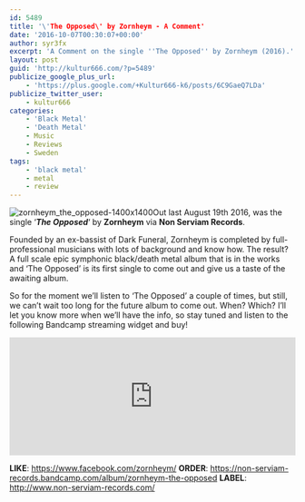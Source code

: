 ```yaml
---
id: 5489
title: '\'The Opposed\' by Zornheym - A Comment'
date: '2016-10-07T00:30:07+00:00'
author: syr3fx
excerpt: 'A Comment on the single ''The Opposed'' by Zornheym (2016).'
layout: post
guid: 'http://kultur666.com/?p=5489'
publicize_google_plus_url:
    - 'https://plus.google.com/+Kultur666-k6/posts/6C9GaeQ7LDa'
publicize_twitter_user:
    - kultur666
categories:
    - 'Black Metal'
    - 'Death Metal'
    - Music
    - Reviews
    - Sweden
tags:
    - 'black metal'
    - metal
    - review
---
```


![zornheym_the_opposed-1400x1400](http://localhost:8080/wp-content/uploads/2016/10/zornheym_the_opposed-1400x1400-1.jpg?w=680)Out last August 19th 2016, was the single ‘***The Opposed***‘ by **Zornheym** via **Non Serviam Records**.

Founded by an ex-bassist of Dark Funeral, Zornheym is completed by full-professional musicians with lots of background and know how. The result? A full scale epic symphonic black/death metal album that is in the works and ‘The Opposed’ is its first single to come out and give us a taste of the awaiting album.

So for the moment we’ll listen to ‘The Opposed’ a couple of times, but still, we can’t wait too long for the future album to come out. When? Which? I’ll let you know more when we’ll have the info, so stay tuned and listen to the following Bandcamp streaming widget and buy!

<iframe style="border: 0; width: 100%; height: 208px;" src="https://bandcamp.com/EmbeddedPlayer/album=2258459772/size=large/bgcol=333333/linkcol=e99708/tracklist=false/transparent=true/" seamless></iframe>

**LIKE**: <https://www.facebook.com/zornheym/>
**ORDER**: <https://non-serviam-records.bandcamp.com/album/zornheym-the-opposed>
**LABEL**: <http://www.non-serviam-records.com/>